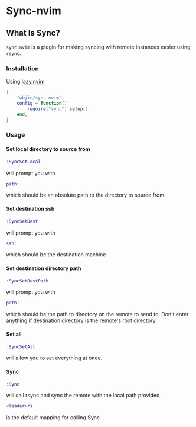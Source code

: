 # Sync-nvim

## What Is Sync?

`sync.nvim` is a plugin for making syncing with remote instances easier using `rsync`.

### Installation
Using [lazy.nvim](https://github.com/folke/lazy.nvim)
```lua
{
    "wbjin/sync-nvim",
    config = function()
        require("sync").setup()
    end,
}
```

### Usage

#### Set local directory to source from
```lua
:SyncSetLocal
```
will prompt you with
```lua
path: 
```
which should be an absolute path to the directory to source from.

#### Set destination ssh
```lua
:SyncSetDest
```
will prompt you with
```lua
ssh: 
```
which should be the destination machine

#### Set destination directory path
```lua
:SyncSetDestPath
```
will prompt you with
```lua
path: 
```
which should be the path to directory on the remote to send to. Don't enter anything if destination directory is the remote's root directory.

#### Set all
```lua
:SyncSetAll
```
will allow you to set everything at once.

#### Sync
```lua
:Sync
```
will call rsync and sync the remote with the local path provided

```lua
<leader>rs
```
is the default mapping for calling Sync

